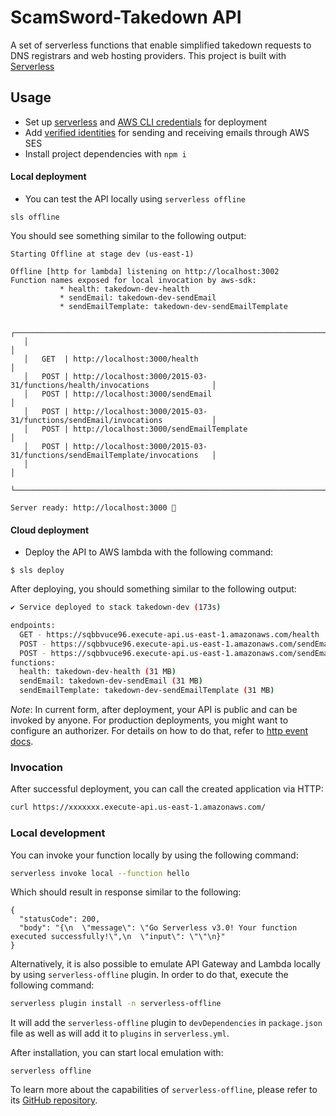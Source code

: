 # ScamSword-Takedown API

A set of serverless functions that enable simplified takedown requests to DNS registrars and web hosting providers. This project is built with [Serverless](https://www.serverless.com/)

## Usage

- Set up [serverless](https://www.serverless.com/framework/docs/getting-started) and [AWS CLI credentials](https://docs.aws.amazon.com/cli/latest/userguide/cli-chap-configure.html) for deployment
- Add [verified identities](https://docs.aws.amazon.com/ses/latest/dg/creating-identities.html) for sending and receiving emails through AWS SES
- Install project dependencies with `npm i`

#### Local deployment

- You can test the API locally using `serverless offline`

```
sls offline
```

You should see something similar to the following output:

```
Starting Offline at stage dev (us-east-1)

Offline [http for lambda] listening on http://localhost:3002
Function names exposed for local invocation by aws-sdk:
           * health: takedown-dev-health
           * sendEmail: takedown-dev-sendEmail
           * sendEmailTemplate: takedown-dev-sendEmailTemplate

   ┌─────────────────────────────────────────────────────────────────────────────────────┐
   │                                                                                     │
   │   GET  | http://localhost:3000/health                                               │
   │   POST | http://localhost:3000/2015-03-31/functions/health/invocations              │
   │   POST | http://localhost:3000/sendEmail                                            │
   │   POST | http://localhost:3000/2015-03-31/functions/sendEmail/invocations           │
   │   POST | http://localhost:3000/sendEmailTemplate                                    │
   │   POST | http://localhost:3000/2015-03-31/functions/sendEmailTemplate/invocations   │
   │                                                                                     │
   └─────────────────────────────────────────────────────────────────────────────────────┘

Server ready: http://localhost:3000 🚀
```

#### Cloud deployment

- Deploy the API to AWS lambda with the following command:

```
$ sls deploy
```

After deploying, you should something similar to the following output:

```bash
✔ Service deployed to stack takedown-dev (173s)

endpoints:
  GET - https://sqbbvuce96.execute-api.us-east-1.amazonaws.com/health
  POST - https://sqbbvuce96.execute-api.us-east-1.amazonaws.com/sendEmail
  POST - https://sqbbvuce96.execute-api.us-east-1.amazonaws.com/sendEmailTemplate
functions:
  health: takedown-dev-health (31 MB)
  sendEmail: takedown-dev-sendEmail (31 MB)
  sendEmailTemplate: takedown-dev-sendEmailTemplate (31 MB)
```

_Note_: In current form, after deployment, your API is public and can be invoked by anyone. For production deployments, you might want to configure an authorizer. For details on how to do that, refer to [http event docs](https://www.serverless.com/framework/docs/providers/aws/events/apigateway/).

### Invocation

After successful deployment, you can call the created application via HTTP:

```bash
curl https://xxxxxxx.execute-api.us-east-1.amazonaws.com/
```

### Local development

You can invoke your function locally by using the following command:

```bash
serverless invoke local --function hello
```

Which should result in response similar to the following:

```
{
  "statusCode": 200,
  "body": "{\n  \"message\": \"Go Serverless v3.0! Your function executed successfully!\",\n  \"input\": \"\"\n}"
}
```


Alternatively, it is also possible to emulate API Gateway and Lambda locally by using `serverless-offline` plugin. In order to do that, execute the following command:

```bash
serverless plugin install -n serverless-offline
```

It will add the `serverless-offline` plugin to `devDependencies` in `package.json` file as well as will add it to `plugins` in `serverless.yml`.

After installation, you can start local emulation with:

```
serverless offline
```

To learn more about the capabilities of `serverless-offline`, please refer to its [GitHub repository](https://github.com/dherault/serverless-offline).
